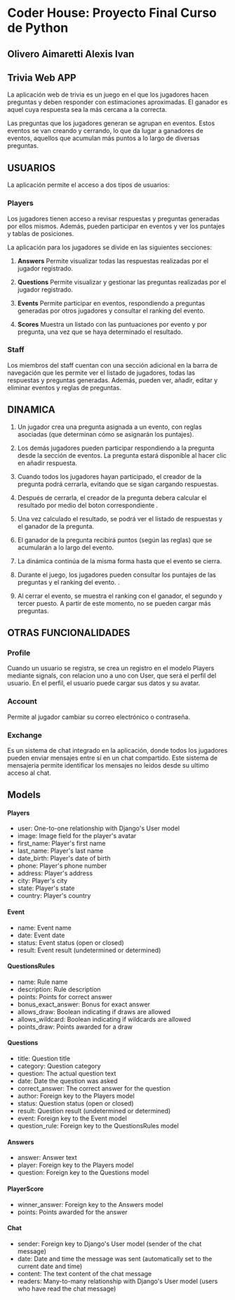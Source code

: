 # Coder House: Proyecto Final Curso de Python

## Olivero Aimaretti Alexis Ivan
## Trivia Web APP

La aplicación web de trivia es un juego en el que los jugadores hacen preguntas y deben responder con estimaciones aproximadas. El ganador es aquel cuya respuesta sea la más cercana a la correcta.

Las preguntas que los jugadores generan se agrupan en eventos. Estos eventos se van creando y cerrando, lo que da lugar a ganadores de eventos, aquellos que acumulan más puntos a lo largo de diversas preguntas.

## USUARIOS

La aplicación permite el acceso a dos tipos de usuarios:
### **Players**
Los jugadores tienen acceso a revisar respuestas y preguntas generadas por ellos mismos. Además, pueden participar en eventos y ver los puntajes y tablas de posiciones.

La aplicación para los jugadores se divide en las siguientes secciones:


1. **Answers**
Permite visualizar todas las respuestas realizadas por el jugador registrado.

2. **Questions**
Permite visualizar y gestionar las preguntas realizadas por el jugador registrado.

3. **Events**
Permite participar en eventos, respondiendo a preguntas generadas por otros jugadores y consultar el ranking del evento.

4. **Scores**
Muestra un listado con las puntuaciones por evento y por pregunta, una vez que se haya determinado el resultado.

### **Staff**
Los miembros del staff cuentan con una sección adicional en la barra de navegación que les permite ver el listado de jugadores, todas las respuestas y preguntas generadas. Además, pueden ver, añadir, editar y eliminar eventos y reglas de preguntas.


## DINAMICA

1. Un jugador crea una pregunta asignada a un evento, con reglas asociadas (que determinan cómo se asignarán los puntajes).

2. Los demás jugadores pueden participar respondiendo a la pregunta desde la sección de eventos. La pregunta estará disponible al hacer clic en añadir respuesta.

3. Cuando todos los jugadores hayan participado, el creador de la pregunta podrá cerrarla, evitando que se sigan cargando respuestas.

4. Después de cerrarla, el creador de la pregunta debera calcular el resultado por medio del boton correspondiente
.
5. Una vez calculado el resultado, se podrá ver el listado de respuestas y el ganador de la pregunta.

6. El ganador de la pregunta recibirá puntos (según las reglas) que se acumularán a lo largo del evento.

7. La dinámica continúa de la misma forma hasta que el evento se cierra.

8. Durante el juego, los jugadores pueden consultar los puntajes de las preguntas y el ranking del evento.
.
8. Al cerrar el evento, se muestra el ranking con el ganador, el segundo y tercer puesto. A partir de este momento, no se pueden cargar más preguntas.


## OTRAS FUNCIONALIDADES

### Profile
Cuando un usuario se registra, se crea un registro en el modelo Players mediante signals, con relacion uno a uno con User, que será el perfil del usuario. En el perfil, el usuario puede cargar sus datos y su avatar.


### Account
Permite al jugador cambiar su correo electrónico o contraseña.


### Exchange
Es un sistema de chat integrado en la aplicación, donde todos los jugadores pueden enviar mensajes entre sí en un chat compartido.
Este sistema de mensajeria permite identificar los mensajes no leidos desde su ultimo acceso al chat.

## Models

#### Players
- user: One-to-one relationship with Django's User model
- image: Image field for the player's avatar
- first_name: Player's first name
- last_name: Player's last name
- date_birth: Player's date of birth
- phone: Player's phone number
- address: Player's address
- city: Player's city
- state: Player's state
- country: Player's country

#### Event
- name: Event name
- date: Event date
- status: Event status (open or closed)
- result: Event result (undetermined or determined)

#### QuestionsRules
- name: Rule name
- description: Rule description
- points: Points for correct answer
- bonus_exact_answer: Bonus for exact answer
- allows_draw: Boolean indicating if draws are allowed
- allows_wildcard: Boolean indicating if wildcards are allowed
- points_draw: Points awarded for a draw

#### Questions
- title: Question title
- category: Question category
- question: The actual question text
- date: Date the question was asked
- correct_answer: The correct answer for the question
- author: Foreign key to the Players model
- status: Question status (open or closed)
- result: Question result (undetermined or determined)
- event: Foreign key to the Event model
- question_rule: Foreign key to the QuestionsRules model

#### Answers
- answer: Answer text
- player: Foreign key to the Players model
- question: Foreign key to the Questions model

#### PlayerScore
- winner_answer: Foreign key to the Answers model
- points: Points awarded for the answer

#### Chat
- sender: Foreign key to Django's User model (sender of the chat message)
- date: Date and time the message was sent (automatically set to the current date and time)
- content: The text content of the chat message
- readers: Many-to-many relationship with Django's User model (users who have read the chat message)
